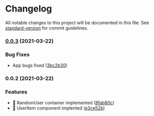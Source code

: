 # Changelog

All notable changes to this project will be documented in this file. See [standard-version](https://github.com/conventional-changelog/standard-version) for commit guidelines.

### [0.0.3](https://github.com/ezranbayantemur/typescript-reactnative-practice/compare/v0.0.2...v0.0.3) (2021-03-22)


### Bug Fixes

* App bugs fixed ([3bc2b30](https://github.com/ezranbayantemur/typescript-reactnative-practice/commit/3bc2b30e4b208513429cea3352300e73b266c6f0))

### 0.0.2 (2021-03-22)


### Features

* :art: RandomUser container implemented ([8fab80c](https://github.com/ezranbayantemur/typescript-reactnative-practice/commit/8fab80cf99267e1c1d9688cf7ee56a9627888f6d))
* :poop: UserItem component implented ([e3ce52b](https://github.com/ezranbayantemur/typescript-reactnative-practice/commit/e3ce52bed5c23b5d0b1fe03d89aecd399b9b06a6))
